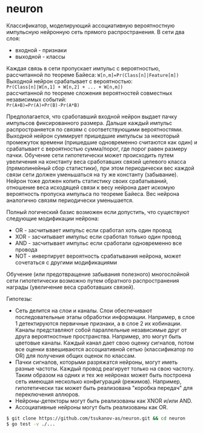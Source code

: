 # neuron

Классификатор, моделирующий ассоциативную вероятностную импульсную нейронную сеть прямого распространения.
В сети два слоя:
* входной - признаки
* выходной - классы

Каждая связь в сети пропускает импульс с вероятностью, рассчитанной по теореме Байеса:
`W[n,m]=Pr(Class[n]|Feature[m])`  
Выходной нейрон срабатывает с вероятностью:  
`Pr(Class[n]|W[n,1] + W[n,2] + ... + W[n,m])`  
рассчитанной по теореме сложения вероятностей совместных независимых событий:  
`Pr(A+B)=Pr(A)+Pr(B)-Pr(A*B)`

Предполагается, что сработавший входной нейрон выдает пачку импульсов фиксированного размера. Дальше каждый импульс распространяется по связям с соответствующими вероятностями. Выходной нейрон суммирует пришедшие импульсы за некоторый промежуток времени (пришедшие одновременно считаются как один) и срабатывает с вероятностью сумма/порог, где порог равен размеру пачки. Обучение сети гипотетически может происходить путем увеличения на константу веса сработавших связей целевого класса (прямолинейный сбор статистики), при этом периодически вес каждой связи сети должен уменьшаться на ту же константу (забывание). Нейрон тоже должен копить статистику своих срабатываний, отношение веса исходящей связи к весу нейрона дает искомую вероятность пропуска импульса по теореме Байеса. Вес нейрона аналогично связям периодически уменьшается.

Полный логический базис возможен если допустить, что существуют следующие модификации нейрона:
* OR - засчитывает импульс если сработал хоть один провод
* XOR - засчитывает импульс если сработал только один провод
* AND - засчитывает импульс если сработали одновременно все провода
* NOT - инвертирует вероятность срабатывания нейрона, может сочетаться с другими модификациями

Обучение (или предотвращение забывания полезного) многослойной сети гипотетически возможно путем обратного распространения награды (увеличение веса сработавших связей).

Гипотезы:
* Сеть делится на слои и каналы. Слои обеспечивают последовательные этапы обработки информации. Например, в слое 1 детектируются первичные признаки, а в слое 2 их кобинации. Каналы представляют собой параллельные независимые друг от друга вероятностные пространства. Например, это могут быть цветовые каналы. Каждый канал дает свою оценку сигналов, потом все оценки взвешиваются ассоциативной сетью (классификатор по OR) для получения общих оценок по классам.
* Пачки сигналов, которыми разряжатся нейроны, могут иметь разные частоты. Каждый провод реагирует только на свою частоту. Таким образом на одних и тех же нейронах может быть построена сеть имеющая несколько конфигураций (режимов). Например, гипотетически так может быть реализована "коробка передач" для переключения аллюров.
* Нейроны-детекторы могут быть реализованы как XNOR и/или AND.
* Ассоциативные нейроны могут быть реализованы как OR.

```sh
$ git clone https://github.com/tsukanov-as/neuron.git && cd neuron
$ go test -v ./...
```
